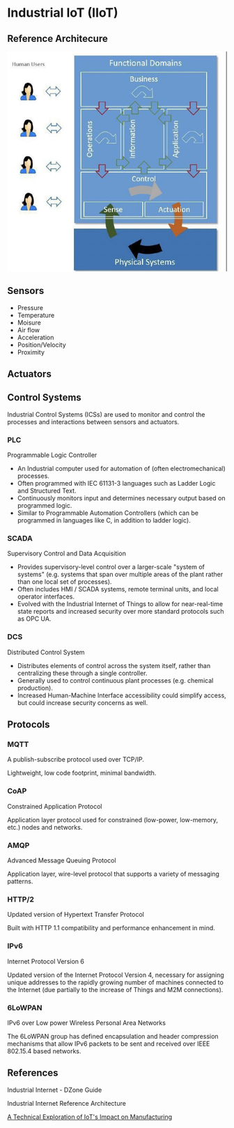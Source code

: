 # Industrial IoT (IIoT)

## Reference Architecure

![image](../../media/Industrial-IoT-(IIoT)-image1.jpg)

## Sensors

- Pressure
- Temperature
- Moisure
- Air flow
- Acceleration
- Position/Velocity
- Proximity

## Actuators

## Control Systems

Industrial Control Systems (ICSs) are used to monitor and control the processes and interactions between sensors and actuators.

### PLC

Programmable Logic Controller

- An Industrial computer used for automation of (often electromechanical) processes.
- Often programmed with IEC 61131-3 languages such as Ladder Logic and Structured Text.
- Continuously monitors input and determines necessary output based on programmed logic.
- Similar to Programmable Automation Controllers (which can be programmed in languages like C, in addition to ladder logic).

### SCADA

Supervisory Control and Data Acquisition

- Provides supervisory-level control over a larger-scale "system of systems" (e.g. systems that span over multiple areas of the plant rather than one local set of processes).
- Often includes HMI / SCADA systems, remote terminal units, and local operator interfaces.
- Evolved with the Industrial Internet of Things to allow for near-real-time state reports and increased security over more standard protocols such as OPC UA.

### DCS

Distributed Control System

- Distributes elements of control across the system itself, rather than centralizing these through a single controller.
- Generally used to control continuous plant processes (e.g. chemical production).
- Increased Human-Machine Interface accessibility could simplify access, but could increase security concerns as well.

## Protocols

### MQTT

A publish-subscribe protocol used over TCP/IP.

Lightweight, low code footprint, minimal bandwidth.

### CoAP

Constrained Application Protocol

Application layer protocol used for constrained (low-power, low-memory, etc.) nodes and networks.

### AMQP

Advanced Message Queuing Protocol

Application layer, wire-level protocol that supports a variety of messaging patterns.

### HTTP/2

Updated version of Hypertext Transfer Protocol

Built with HTTP 1.1 compatibility and performance enhancement in mind.

### IPv6

Internet Protocol Version 6

Updated version of the Internet Protocol Version 4, necessary for assigning unique addresses to the rapidly growing number of machines connected to the Internet (due partially to the increase of Things and M2M connections).

### 6LoWPAN

IPv6 over Low power Wireless Personal Area Networks

The 6LoWPAN group has defined encapsulation and header compression mechanisms that allow IPv6 packets to be sent and received over IEEE 802.15.4 based networks.

## References

Industrial Internet - DZone Guide

Industrial Internet Reference Architecture

[A Technical Exploration of IoT's Impact on Manufacturing](https://www.linkedin.com/pulse/technical-exploration-iots-impact-manufacturing-ankush-rana-obuac/)
